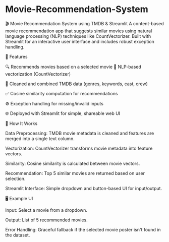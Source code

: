 # Movie-Recommendation-System
🎬 Movie Recommendation System using TMDB & Streamlit
A content-based movie recommendation app that suggests similar movies using natural language processing (NLP) techniques like CountVectorizer. Built with Streamlit for an interactive user interface and includes robust exception handling.

📌 Features


🔍 Recommends movies based on a selected movie
🧠 NLP-based vectorization (CountVectorizer)

💬 Cleaned and combined TMDB data (genres, keywords, cast, crew)

✅ Cosine similarity computation for recommendations

⚙️ Exception handling for missing/invalid inputs

🌐 Deployed with Streamlit for simple, shareable web UI


🧠 How It Works


Data Preprocessing: TMDB movie metadata is cleaned and features are merged into a single text column.

Vectorization: CountVectorizer transforms movie metadata into feature vectors.

Similarity: Cosine similarity is calculated between movie vectors.

Recommendation: Top 5 similar movies are returned based on user selection.

Streamlit Interface: Simple dropdown and button-based UI for input/output.


🖥️ Example UI


Input: Select a movie from a dropdown.

Output: List of 5 recommended movies.

Error Handling: Graceful fallback if the selected movie poster isn't found in the dataset.



